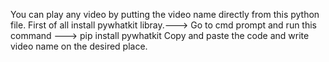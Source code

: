 You can play any video by putting the video name directly from this python file.
First of all install pywhatkit libray.--->
Go to cmd prompt and run this command ---> pip install pywhatkit
Copy and paste the code and write video name on the desired place.
